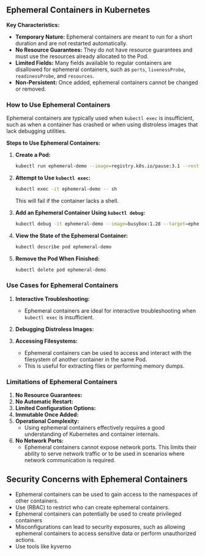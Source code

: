 ## Ephemeral Containers in Kubernetes

**Key Characteristics:**
- **Temporary Nature:** Ephemeral containers are meant to run for a short duration and are not restarted automatically.
- **No Resource Guarantees:** They do not have resource guarantees and must use the resources already allocated to the Pod.
- **Limited Fields:** Many fields available to regular containers are disallowed for ephemeral containers, such as `ports`, `livenessProbe`, `readinessProbe`, and `resources`.
- **Non-Persistent:** Once added, ephemeral containers cannot be changed or removed.

### **How to Use Ephemeral Containers**
Ephemeral containers are typically used when `kubectl exec` is insufficient, such as when a container has crashed or when using distroless images that lack debugging utilities.

**Steps to Use Ephemeral Containers:**
1. **Create a Pod:**
   ```sh
   kubectl run ephemeral-demo --image=registry.k8s.io/pause:3.1 --restart=Never
   ```
2. **Attempt to Use `kubectl exec`:**
   ```sh
   kubectl exec -it ephemeral-demo -- sh
   ```
   This will fail if the container lacks a shell.

3. **Add an Ephemeral Container Using `kubectl debug`:**
   ```sh
   kubectl debug -it ephemeral-demo --image=busybox:1.28 --target=ephemeral-demo
   ```

4. **View the State of the Ephemeral Container:**
   ```sh
   kubectl describe pod ephemeral-demo
   ```

5. **Remove the Pod When Finished:**
   ```sh
   kubectl delete pod ephemeral-demo
   ```

### **Use Cases for Ephemeral Containers**

1. **Interactive Troubleshooting:**
   - Ephemeral containers are ideal for interactive troubleshooting when `kubectl exec` is insufficient.

2. **Debugging Distroless Images:**
3. **Accessing Filesystems:**
   - Ephemeral containers can be used to access and interact with the filesystem of another container in the same Pod. 
   - This is useful for extracting files or performing memory dumps.

### **Limitations of Ephemeral Containers**

1. **No Resource Guarantees:**
2. **No Automatic Restart:**
3. **Limited Configuration Options:**
4. **Immutable Once Added:**
5. **Operational Complexity:**
   - Using ephemeral containers effectively requires a good understanding of Kubernetes and container internals.
6. **No Network Ports:**
   - Ephemeral containers cannot expose network ports. This limits their ability to serve network traffic or to be used in scenarios where network communication is required.
## Security Concerns with Ephemeral Containers

- Ephemeral containers can be used to gain access to the namespaces of other containers.
- Use (RBAC) to restrict who can create ephemeral containers. 
- Ephemeral containers can potentially be used to create privileged containers
- Misconfigurations can lead to security exposures, such as allowing ephemeral containers to access sensitive data or perform unauthorized actions.
- Use tools like kyverno


